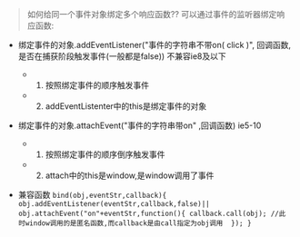 > 如何给同一个事件对象绑定多个响应函数??
> 可以通过事件的监听器绑定响应函数:
+   绑定事件的对象.addEventListener("事件的字符串不带on( click )", 回调函数,是否在捕获阶段触发事件(一般都是false)) 不兼容ie8及以下 
    - 1. 按照绑定事件的顺序触发事件
    - 2. addEventListenter中的this是绑定事件的对象

+   绑定事件的对象.attachEvent("事件的字符串带on" ,回调函数) ie5-10
    - 1. 按照绑定事件的顺序倒序触发事件
    - 2. attach中的this是window,是window调用了事件

+    兼容函数
    ```
        bind(obj,eventStr,callback){
            obj.addEventListener(eventStr,callback,false)||
            obj.attachEvent("on"+eventStr,function(){
               callback.call(obj); //此时window调用的是匿名函数,而callback是由call指定为obj调用 
            });
        }  
    ```